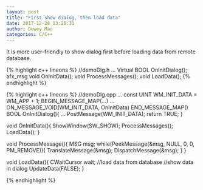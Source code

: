 ```yaml
--- 
layout: post 
title: "First show dialog, then load data" 
date: 2017-12-28 13:26:31 
author: Dewey Mao 
categories: C/C++ 
--- 
```


It is more user-friendly to show dialog first before loading data from remote database.

{% highlight c++ lineons %}
//demoDlg.h
...
Virtual BOOL OnInitDialog();
afx_msg void OnInitData();
void ProcessMessages();
void LoadData();
{% endhighlight %}

{% highlight c++ lineons %}
//demoDlg.cpp
...
const UINT WM_INIT_DATA = WM_APP + 1;
BEGIN_MESSAGE_MAP(...)
...
ON_MESSAGE_VOID(WM_INIT_DATA, OnInitData)
END_MESSAGE_MAP()
 BOOL OnInitDialog(){
	...
	PostMessage(WM_INIT_DATA);
	return TRUE;
 }

 void OnInitData(){
	ShowWindow(SW_SHOW);
	ProcessMessages();
	LoadData();
 }

 void ProcessMessage(){
	MSG msg;
	while(PeekMessage(&msg, NULL, 0, 0, PM_REMOVE)){
		TranslateMessage(&msg);
		DispatchMessage(&msg);
	}
 }

 void LoadData(){
	CWaitCursor wait;
	//load data from database
	//show data in dialog
	UpdateData(FALSE);
 }

{% endhighlight %}